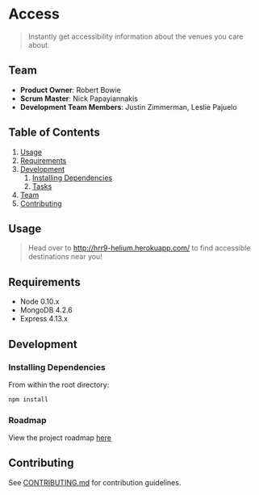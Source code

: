# Access

> Instantly get accessibility information about the venues you care about.

## Team

  - __Product Owner__: Robert Bowie
  - __Scrum Master__: Nick Papayiannakis
  - __Development Team Members__: Justin Zimmerman, Leslie Pajuelo

## Table of Contents

1. [Usage](#Usage)
1. [Requirements](#requirements)
1. [Development](#development)
    1. [Installing Dependencies](#installing-dependencies)
    1. [Tasks](#tasks)
1. [Team](#team)
1. [Contributing](#contributing)

## Usage

> Head over to http://hrr9-helium.herokuapp.com/ to find accessible destinations near you!

## Requirements

- Node 0.10.x
- MongoDB 4.2.6
- Express 4.13.x


## Development

### Installing Dependencies

From within the root directory:

```sh
npm install
```

### Roadmap

View the project roadmap [here](https://waffle.io/HRR9-Helium/HRR9-Helium)


## Contributing

See [CONTRIBUTING.md](CONTRIBUTING.md) for contribution guidelines.
